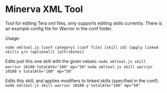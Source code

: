 # Minerva XML Tool
Tool for editing Tera xml files, only supports editing skills currently. There is an example config file for Warrior in the conf folder.

Usage:

`node xmltool.js [conf category] [conf file] [skill id] [apply linked skills y/n (optional)] [attributes]`

Edits just this one skill with the given values:
`node xmltool.js skill warrior 10100 totalAtk="100" mp="50"`
`node xmltool.js skill warrior 10100 n totalAtk="100" mp="50"`

Edits this skill, and applies modifiers to linked skills (specified in the conf):
`node xmltool.js skill warrior 10100 y totalAtk="100" mp="50"`
